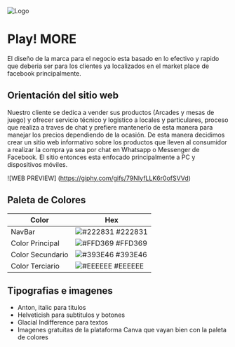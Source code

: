 
![Logo](https://mir-s3-cdn-cf.behance.net/project_modules/disp/8db131142934647.6271004b720ce.png)


# Play! MORE

El diseño de la marca para el negocio esta basado en lo efectivo y rapido que deberia ser para los clientes ya localizados en el market place de facebook principalmente.


## Orientación del sitio web
Nuestro cliente se dedica a vender sus productos (Arcades y mesas de juego) y ofrecer servicio técnico y logistico a locales y particulares, proceso que realiza a traves de chat y prefiere mantenerlo de esta manera para manejar los precios dependiendo de la ocasión.
De esta manera decidimos crear un sitio web informativo sobre los productos que lleven al consumidor a realizar la compra ya sea por chat en Whatsapp o Messenger de Facebook. El sitio entonces esta enfocado principalmente a PC y dispositivos móviles.


![WEB PREVIEW] (https://giphy.com/gifs/79NIyfLLK6r0ofSVVd)


## Paleta de Colores

| Color             | Hex                                                                |
| ----------------- | ------------------------------------------------------------------ |
| NavBar | ![#222831](https://via.placeholder.com/10/222831?text=+) #222831 |
| Color Principal | ![#FFD369](https://via.placeholder.com/10/FFD369?text=+) #FFD369 |
| Color Secundario | ![#393E46](https://via.placeholder.com/10/393E46?text=+) #393E46 |
| Color Terciario | ![#EEEEEE](https://via.placeholder.com/10/EEEEEE?text=+) #EEEEEE |


## Tipografias e imagenes

- Anton, italic para titulos
- Helveticish para subtitulos y botones
- Glacial Indifference para textos
- Imagenes gratuitas de la plataforma Canva que vayan bien con la paleta de colores

